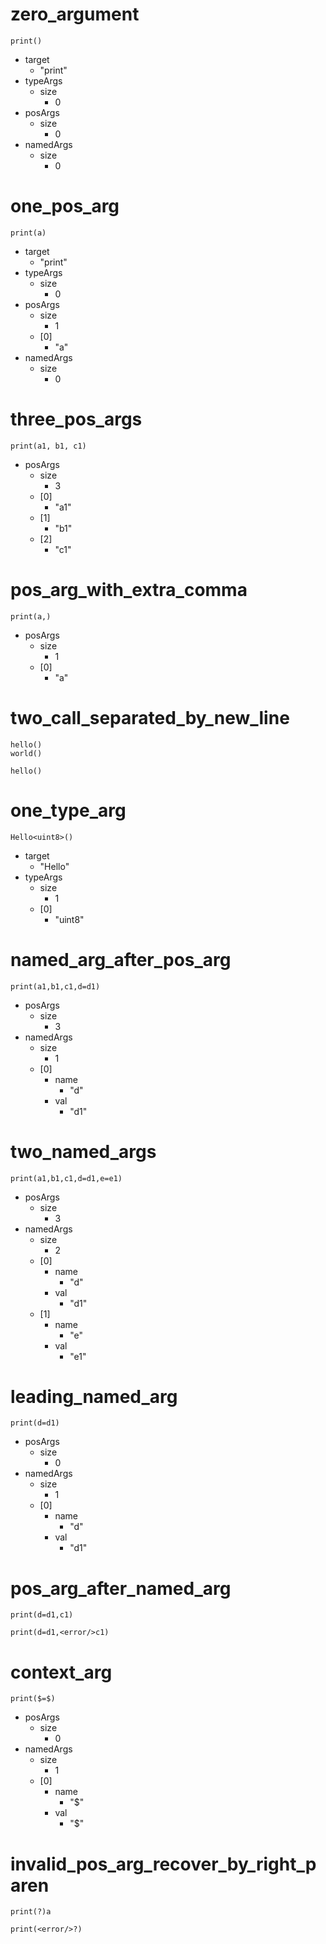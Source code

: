 # zero_argument

```dexscript
print()
```

* target
    * "print"
* typeArgs
    * size
        * 0
* posArgs
    * size
        * 0
* namedArgs
    * size
        * 0

# one_pos_arg

```dexscript
print(a)
```

* target
    * "print"
* typeArgs
    * size
        * 0
* posArgs
    * size
        * 1
    * [0]
        * "a"
* namedArgs
    * size
        * 0

# three_pos_args

```dexscript
print(a1, b1, c1)
```

* posArgs
    * size
        * 3
    * [0]
        * "a1"
    * [1]
        * "b1"
    * [2]
        * "c1"

# pos_arg_with_extra_comma

```dexscript
print(a,)
```

* posArgs
    * size
        * 1
    * [0]
        * "a"

# two_call_separated_by_new_line

```dexscript
hello()
world()
```

```dexscript
hello()
```

# one_type_arg

```dexscript
Hello<uint8>()
```

* target
    * "Hello"
* typeArgs
    * size
        * 1
    * [0]
        * "uint8"

# named_arg_after_pos_arg

```dexscript
print(a1,b1,c1,d=d1)
```

* posArgs
    * size
        * 3
* namedArgs
    * size
        * 1
    * [0]
        * name
            * "d"
        * val
            * "d1"

# two_named_args

```dexscript
print(a1,b1,c1,d=d1,e=e1)
```

* posArgs
    * size
        * 3
* namedArgs
    * size
        * 2
    * [0]
        * name
            * "d"
        * val
            * "d1"
    * [1]
        * name
            * "e"
        * val
            * "e1"

# leading_named_arg

```dexscript
print(d=d1)
```

* posArgs
    * size
        * 0
* namedArgs
    * size
        * 1
    * [0]
        * name
            * "d"
        * val
            * "d1"

# pos_arg_after_named_arg

```dexscript
print(d=d1,c1)
```

```dexscript
print(d=d1,<error/>c1)
```

# context_arg

```dexscript
print($=$)
```

* posArgs
    * size
        * 0
* namedArgs
    * size
        * 1
    * [0]
        * name
            * "$"
        * val
            * "$"

# invalid_pos_arg_recover_by_right_paren

```dexscript
print(?)a
```

```dexscript
print(<error/>?)
```

